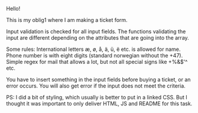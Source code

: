 
Hello!


This is my oblig1 where I am making a ticket form.

Input validation is checked for all input fields.
The functions validating the input are different 
depending on the attributes that are going into the array.

Some rules:
International letters æ, ø, å, ä, ü, ë etc. is allowed for name.
Phone number is with eight digits (standard norwegian without the +47).
Simple regex for mail that allows a lot, but not all special signs like +%&$'^ etc.

You have to insert something in the input fields before buying a ticket, or an error occurs.
You will also get error if the input does not meet the criteria.


PS: I did a bit of styling, which usually is better to put in a linked CSS.
But I thought it was important to only deliver HTML, JS and README for this task.

